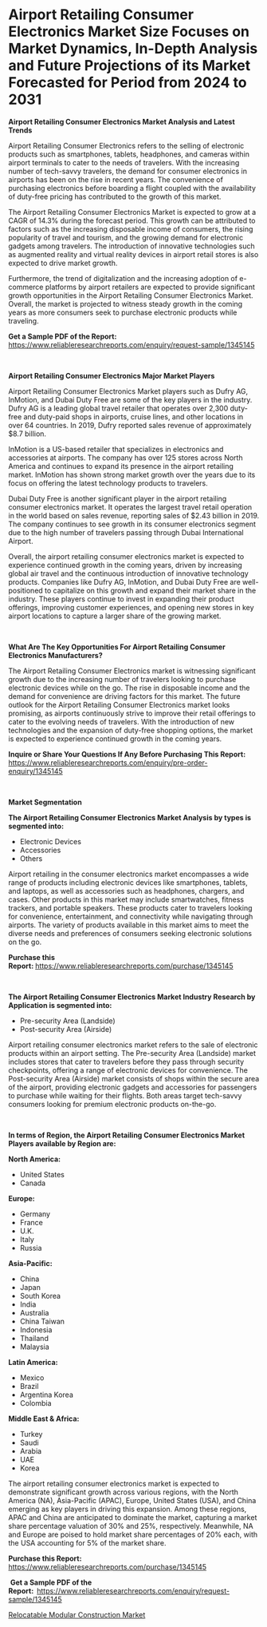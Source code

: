 <p><h1>Airport Retailing Consumer Electronics Market Size Focuses on Market Dynamics, In-Depth Analysis and Future Projections of its Market Forecasted for Period from 2024 to 2031</h1></p><p><strong>Airport Retailing Consumer Electronics Market Analysis and Latest Trends</strong></p>
<p><p>Airport Retailing Consumer Electronics refers to the selling of electronic products such as smartphones, tablets, headphones, and cameras within airport terminals to cater to the needs of travelers. With the increasing number of tech-savvy travelers, the demand for consumer electronics in airports has been on the rise in recent years. The convenience of purchasing electronics before boarding a flight coupled with the availability of duty-free pricing has contributed to the growth of this market.</p><p>The Airport Retailing Consumer Electronics Market is expected to grow at a CAGR of 14.3% during the forecast period. This growth can be attributed to factors such as the increasing disposable income of consumers, the rising popularity of travel and tourism, and the growing demand for electronic gadgets among travelers. The introduction of innovative technologies such as augmented reality and virtual reality devices in airport retail stores is also expected to drive market growth.</p><p>Furthermore, the trend of digitalization and the increasing adoption of e-commerce platforms by airport retailers are expected to provide significant growth opportunities in the Airport Retailing Consumer Electronics Market. Overall, the market is projected to witness steady growth in the coming years as more consumers seek to purchase electronic products while traveling.</p></p>
<p><strong>Get a Sample PDF of the Report:&nbsp;</strong> <a href="https://www.reliableresearchreports.com/enquiry/request-sample/1345145">https://www.reliableresearchreports.com/enquiry/request-sample/1345145</a></p>
<p>&nbsp;</p>
<p><strong>Airport Retailing Consumer Electronics Major Market Players</strong></p>
<p><p>Airport Retailing Consumer Electronics Market players such as Dufry AG, InMotion, and Dubai Duty Free are some of the key players in the industry. Dufry AG is a leading global travel retailer that operates over 2,300 duty-free and duty-paid shops in airports, cruise lines, and other locations in over 64 countries. In 2019, Dufry reported sales revenue of approximately $8.7 billion.</p><p>InMotion is a US-based retailer that specializes in electronics and accessories at airports. The company has over 125 stores across North America and continues to expand its presence in the airport retailing market. InMotion has shown strong market growth over the years due to its focus on offering the latest technology products to travelers.</p><p>Dubai Duty Free is another significant player in the airport retailing consumer electronics market. It operates the largest travel retail operation in the world based on sales revenue, reporting sales of $2.43 billion in 2019. The company continues to see growth in its consumer electronics segment due to the high number of travelers passing through Dubai International Airport.</p><p>Overall, the airport retailing consumer electronics market is expected to experience continued growth in the coming years, driven by increasing global air travel and the continuous introduction of innovative technology products. Companies like Dufry AG, InMotion, and Dubai Duty Free are well-positioned to capitalize on this growth and expand their market share in the industry. These players continue to invest in expanding their product offerings, improving customer experiences, and opening new stores in key airport locations to capture a larger share of the growing market.</p></p>
<p>&nbsp;</p>
<p><strong>What Are The Key Opportunities For Airport Retailing Consumer Electronics Manufacturers?</strong></p>
<p><p>The Airport Retailing Consumer Electronics market is witnessing significant growth due to the increasing number of travelers looking to purchase electronic devices while on the go. The rise in disposable income and the demand for convenience are driving factors for this market. The future outlook for the Airport Retailing Consumer Electronics market looks promising, as airports continuously strive to improve their retail offerings to cater to the evolving needs of travelers. With the introduction of new technologies and the expansion of duty-free shopping options, the market is expected to experience continued growth in the coming years.</p></p>
<p><strong>Inquire or Share Your Questions If Any Before Purchasing This Report:</strong> <a href="https://www.reliableresearchreports.com/enquiry/pre-order-enquiry/1345145">https://www.reliableresearchreports.com/enquiry/pre-order-enquiry/1345145</a></p>
<p>&nbsp;</p>
<p><strong>Market Segmentation</strong></p>
<p><strong>The Airport Retailing Consumer Electronics Market Analysis by types is segmented into:</strong></p>
<p><ul><li>Electronic Devices</li><li>Accessories</li><li>Others</li></ul></p>
<p><p>Airport retailing in the consumer electronics market encompasses a wide range of products including electronic devices like smartphones, tablets, and laptops, as well as accessories such as headphones, chargers, and cases. Other products in this market may include smartwatches, fitness trackers, and portable speakers. These products cater to travelers looking for convenience, entertainment, and connectivity while navigating through airports. The variety of products available in this market aims to meet the diverse needs and preferences of consumers seeking electronic solutions on the go.</p></p>
<p><strong>Purchase this Report:&nbsp;</strong><a href="https://www.reliableresearchreports.com/purchase/1345145">https://www.reliableresearchreports.com/purchase/1345145</a></p>
<p>&nbsp;</p>
<p><strong>The Airport Retailing Consumer Electronics Market Industry Research by Application is segmented into:</strong></p>
<p><ul><li>Pre-security Area (Landside)</li><li>Post-security Area (Airside)</li></ul></p>
<p><p>Airport retailing consumer electronics market refers to the sale of electronic products within an airport setting. The Pre-security Area (Landside) market includes stores that cater to travelers before they pass through security checkpoints, offering a range of electronic devices for convenience. The Post-security Area (Airside) market consists of shops within the secure area of the airport, providing electronic gadgets and accessories for passengers to purchase while waiting for their flights. Both areas target tech-savvy consumers looking for premium electronic products on-the-go.</p></p>
<p>&nbsp;</p>
<p><strong>In terms of Region, the Airport Retailing Consumer Electronics Market Players available by Region are:</strong></p>
<p>
    <p> <strong> North America: </strong>
        <ul>
            <li>United States</li>
            <li>Canada</li>
        </ul>
        </p> 
    <p> <strong> Europe: </strong>
        <ul>
            <li>Germany</li>
            <li>France</li>
            <li>U.K.</li>
            <li>Italy</li>
            <li>Russia</li>
        </ul>
        </p> 
    <p> <strong> Asia-Pacific: </strong>
        <ul>
            <li>China</li>
            <li>Japan</li>
            <li>South Korea</li>
            <li>India</li>
            <li>Australia</li>
            <li>China Taiwan</li>
            <li>Indonesia</li>
            <li>Thailand</li>
            <li>Malaysia</li>
        </ul>
        </p> 
    <p> <strong> Latin America: </strong>
        <ul>
            <li>Mexico</li>
            <li>Brazil</li>
            <li>Argentina Korea</li>
            <li>Colombia</li>
        </ul>
        </p> 
    <p> <strong> Middle East & Africa: </strong>
        <ul>
            <li>Turkey</li>
            <li>Saudi</li>
            <li>Arabia</li>
            <li>UAE</li>
            <li>Korea</li>
        </ul>
    </p>
    </p>
<p><p>The airport retailing consumer electronics market is expected to demonstrate significant growth across various regions, with the North America (NA), Asia-Pacific (APAC), Europe, United States (USA), and China emerging as key players in driving this expansion. Among these regions, APAC and China are anticipated to dominate the market, capturing a market share percentage valuation of 30% and 25%, respectively. Meanwhile, NA and Europe are poised to hold market share percentages of 20% each, with the USA accounting for 5% of the market share.</p></p>
<p><strong>Purchase this Report: </strong><a href="https://www.reliableresearchreports.com/purchase/1345145">https://www.reliableresearchreports.com/purchase/1345145</a></p>
<p>&nbsp;<strong>Get a Sample PDF of the Report:&nbsp;&nbsp;</strong><a href="https://www.reliableresearchreports.com/enquiry/request-sample/1345145">https://www.reliableresearchreports.com/enquiry/request-sample/1345145</a></p>
<p><strong></strong></p>
<p><p><a href="https://github.com/lataunyatinikmelvin59ilbd0dv/Market-Research-Report-List-1/blob/main/relocatable-modular-construction-market.md">Relocatable Modular Construction Market</a></p></p>